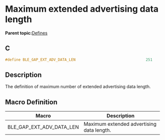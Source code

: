 # Maximum extended advertising data length

**Parent topic:**[Defines](GUID-9781CD29-3C4B-41EE-8F98-355D2AA99482.md)

## C

```c
#define BLE_GAP_EXT_ADV_DATA_LEN                                251
```

## Description

The definition of maximum number of extended advertising data length.

## Macro Definition

|Macro|Description|
|-----|-----------|
|BLE\_GAP\_EXT\_ADV\_DATA\_LEN|Maximum extended advertising data length.|

